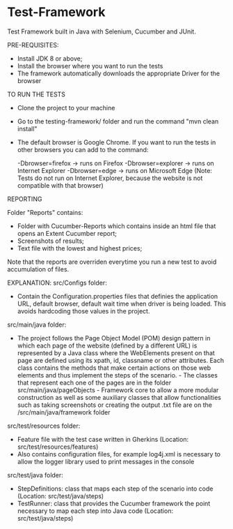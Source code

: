 # Test-Framework

Test Framework built in Java with Selenium, Cucumber and JUnit. 


PRE-REQUISITES:

- Install JDK 8 or above; 
- Install the browser where you want to run the tests
- The framework automatically downloads the appropriate Driver for the browser



TO RUN THE TESTS

- Clone the project to your machine
- Go to the testing-framework/ folder and run the command "mvn clean install"
- The default browser is Google Chrome. If you want to run the tests in other browsers you can add to the command:
   
	-Dbrowser=firefox -> runs on Firefox
   	-Dbrowser=explorer -> runs on Internet Explorer 
        -Dbrowser=edge -> runs on Microsoft Edge
(Note: Tests do not run on Internet Explorer, because the website is not compatible with that browser)


REPORTING

Folder "Reports" contains:
 
 - Folder with Cucumber-Reports which contains inside an html file that opens
   an Extent Cucumber report;
 - Screenshots of results;
 - Text file with the lowest and highest prices;

Note that the reports are overriden everytime you run a new test to avoid accumulation
of files. 


EXPLANATION:
src/Configs folder:
 - Contain the Configuration.properties files that definies the application URL, default browser, default wait time when driver is being loaded. 
   This avoids hardcoding those values in the project. 

src/main/java folder:
 - The project follows the Page Object Model (POM) design pattern in which each page of the website (defined by a different URL) is represented by a Java class
where the WebElements present on that page are defined using its xpath, id, classname or other attributes. Each class contains the methods that make certain actions
on those web elements and thus implement the steps of the scenario. 
       - The classes that represent each one of the pages are in the folder src/main/java/pageObjects
       - Framework core to allow a more modular construction as well as some auxiliary classes that allow functionalities such as taking screenshots or 
          creating the output .txt file are on the /src/main/java/framework folder

src/test/resources folder: 
 - Feature file with the test case written in Gherkins (Location: src/test/resources/features)
 - Also contains configuration files, for example log4j.xml is necessary to allow the logger library used to print messages in the console

src/test/java folder: 
 - StepDefinitions: class that maps each step of the scenario into code (Location: src/test/java/steps)
 - TestRunner: class that provides the Cucumber framework the point necessary to map each step into Java code (Location: src/test/java/steps)


